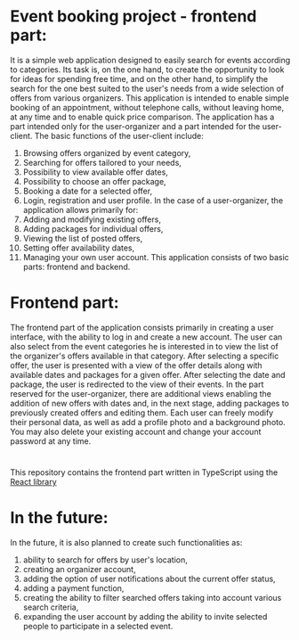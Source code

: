 # Event booking project - frontend part:

It is a simple web application designed to easily search for events according to categories. Its task is, on the one hand, to create the opportunity to look for ideas for spending free time, and on the other hand, to simplify the search for the one best suited to the user's needs from a wide selection of offers from various organizers. This application is intended to enable simple booking of an appointment, without telephone calls, without leaving home, at any time and to enable quick price comparison. The application has a part intended only for the user-organizer and a part intended for the user-client.
The basic functions of the user-client include:
1. Browsing offers organized by event category,
2. Searching for offers tailored to your needs,
3. Possibility to view available offer dates,
4. Possibility to choose an offer package,
5. Booking a date for a selected offer,
6. Login, registration and user profile.
In the case of a user-organizer, the application allows primarily for:
1. Adding and modifying existing offers,
2. Adding packages for individual offers,
3. Viewing the list of posted offers,
4. Setting offer availability dates,
5. Managing your own user account.
This application consists of two basic parts: frontend and backend.

# Frontend part:

The frontend part of the application consists primarily in creating a user interface, with the ability to log in and create a new account. The user can also select from the event categories he is interested in to view the list of the organizer's offers available in that category. After selecting a specific offer, the user is presented with a view of the offer details along with available dates and packages for a given offer. After selecting the date and package, the user is redirected to the view of their events. In the part reserved for the user-organizer, there are additional views enabling the addition of new offers with dates and, in the next stage, adding packages to previously created offers and editing them. Each user can freely modify their personal data, as well as add a profile photo and a background photo. You may also delete your existing account and change your account password at any time.
#
This repository contains the frontend part written in TypeScript using the [React library](https://react.dev/) 

# In the future:
In the future, it is also planned to create such functionalities as:
1.	ability to search for offers by user's location,
2.	creating an organizer account,
3.	adding the option of user notifications about the current offer status,
4.	adding a payment function,
5.	creating the ability to filter searched offers taking into account various search criteria,
6.	expanding the user account by adding the ability to invite selected people to participate in a selected event.

